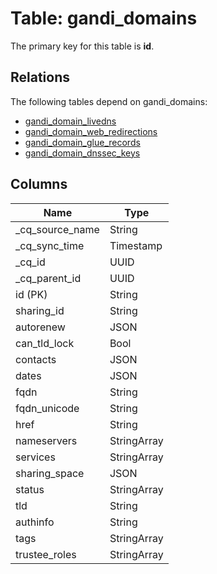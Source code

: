 # Table: gandi_domains

The primary key for this table is **id**.

## Relations

The following tables depend on gandi_domains:
  - [gandi_domain_livedns](gandi_domain_livedns.md)
  - [gandi_domain_web_redirections](gandi_domain_web_redirections.md)
  - [gandi_domain_glue_records](gandi_domain_glue_records.md)
  - [gandi_domain_dnssec_keys](gandi_domain_dnssec_keys.md)

## Columns

| Name          | Type          |
| ------------- | ------------- |
|_cq_source_name|String|
|_cq_sync_time|Timestamp|
|_cq_id|UUID|
|_cq_parent_id|UUID|
|id (PK)|String|
|sharing_id|String|
|autorenew|JSON|
|can_tld_lock|Bool|
|contacts|JSON|
|dates|JSON|
|fqdn|String|
|fqdn_unicode|String|
|href|String|
|nameservers|StringArray|
|services|StringArray|
|sharing_space|JSON|
|status|StringArray|
|tld|String|
|authinfo|String|
|tags|StringArray|
|trustee_roles|StringArray|